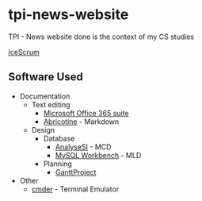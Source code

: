 # tpi-news-website
TPI - News website done is the context of my CS studies

[IceScrum](https://icescrum.cpnv.ch/p/NEWSWEBSIT/#/project)

## Software Used

* Documentation
  * Text editing
    * [Microsoft Office 365 suite](https://www.office.com/)
    * [Abricotine](https://abricotine.brrd.fr/) - Markdown
  * Design
    * Database
      * [AnalyseSI](https://framalibre.org/content/analysesi) - MCD
      * [MySQL Workbench](https://www.mysql.com/products/workbench/) - MLD
    * Planning 
      * [GanttProject](https://www.ganttproject.biz/)
* Other
  * [cmder](https://cmder.net/) - Terminal Emulator

